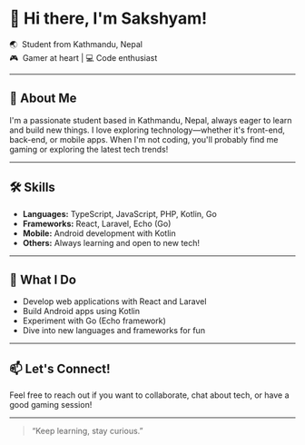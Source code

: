 # 👋 Hi there, I'm Sakshyam!

🌏 &nbsp;Student from Kathmandu, Nepal  
🎮 &nbsp;Gamer at heart | 💻 Code enthusiast  
 
---

## 🚀 About Me

I'm a passionate student based in Kathmandu, Nepal, always eager to learn and build new things. I love exploring technology—whether it's front-end, back-end, or mobile apps. When I'm not coding, you'll probably find me gaming or exploring the latest tech trends!

---

## 🛠️ Skills

- **Languages:** TypeScript, JavaScript, PHP, Kotlin, Go
- **Frameworks:** React, Laravel, Echo (Go)
- **Mobile:** Android development with Kotlin
- **Others:** Always learning and open to new tech!

---

## 🎯 What I Do

- Develop web applications with React and Laravel
- Build Android apps using Kotlin
- Experiment with Go (Echo framework)
- Dive into new languages and frameworks for fun

---

## 📫 Let's Connect!

Feel free to reach out if you want to collaborate, chat about tech, or have a good gaming session!

---

> “Keep learning, stay curious.”
